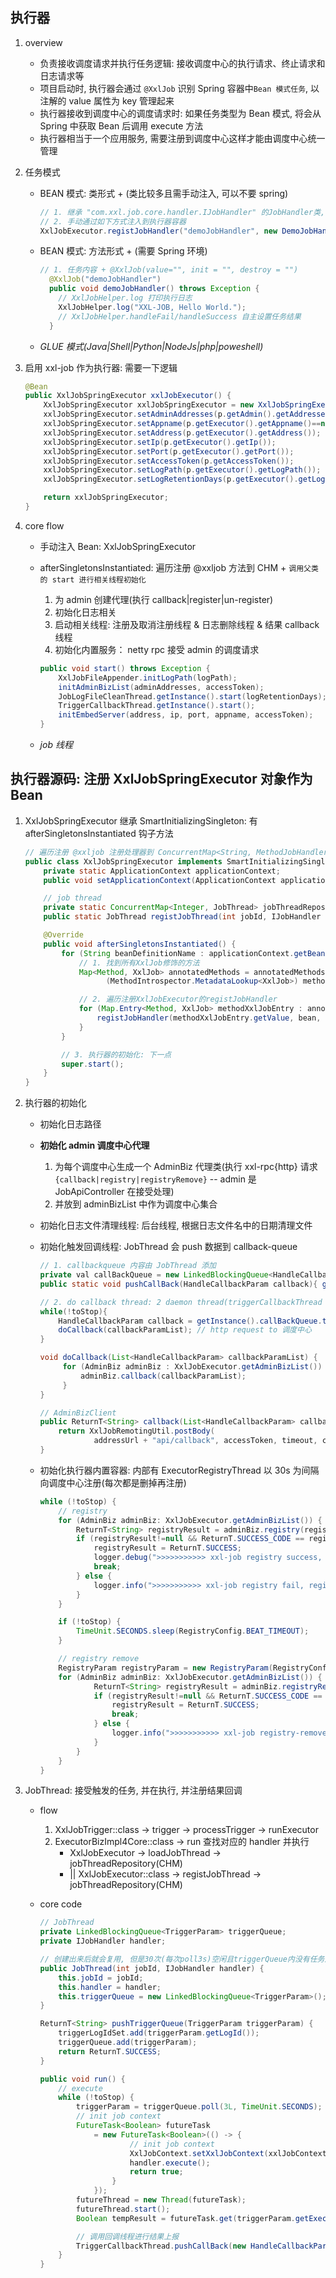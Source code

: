 ## 执行器

1. overview

   - 负责接收调度请求并执行任务逻辑: 接收调度中心的执行请求、终止请求和日志请求等
   - 项目启动时, 执行器会通过 `@XxlJob` 识别 Spring 容器中`Bean 模式任务`, 以注解的 value 属性为 key 管理起来
   - 执行器接收到调度中心的调度请求时: 如果任务类型为 Bean 模式, 将会从 Spring 中获取 Bean 后调用 execute 方法
   - 执行器相当于一个应用服务, 需要注册到调度中心这样才能由调度中心统一管理

2. 任务模式

   - BEAN 模式: 类形式 + (类比较多且需手动注入, 可以不要 spring)
     ```java
     // 1. 继承 "com.xxl.job.core.handler.IJobHandler" 的JobHandler类, 实现其中任务方法
     // 2. 手动通过如下方式注入到执行器容器
     XxlJobExecutor.registJobHandler("demoJobHandler", new DemoJobHandler());
     ```
   - BEAN 模式: 方法形式 + (需要 Spring 环境)
     ```java
     // 1. 任务内容 + @XxlJob(value="", init = "", destroy = "")
       @XxlJob("demoJobHandler")
       public void demoJobHandler() throws Exception {
         // XxlJobHelper.log 打印执行日志
         XxlJobHelper.log("XXL-JOB, Hello World.");
         // XxlJobHelper.handleFail/handleSuccess 自主设置任务结果
       }
     ```
   - _GLUE 模式(Java|Shell|Python|NodeJs|php|poweshell)_

3. 启用 xxl-job 作为执行器: 需要一下逻辑

   ```java
   @Bean
   public XxlJobSpringExecutor xxlJobExecutor() {
       XxlJobSpringExecutor xxlJobSpringExecutor = new XxlJobSpringExecutor();
       xxlJobSpringExecutor.setAdminAddresses(p.getAdmin().getAddresses());
       xxlJobSpringExecutor.setAppname(p.getExecutor().getAppname()==null? applicationName : p.getExecutor().getAppname());
       xxlJobSpringExecutor.setAddress(p.getExecutor().getAddress());
       xxlJobSpringExecutor.setIp(p.getExecutor().getIp());
       xxlJobSpringExecutor.setPort(p.getExecutor().getPort());
       xxlJobSpringExecutor.setAccessToken(p.getAccessToken());
       xxlJobSpringExecutor.setLogPath(p.getExecutor().getLogPath());
       xxlJobSpringExecutor.setLogRetentionDays(p.getExecutor().getLogRetentionDays());

       return xxlJobSpringExecutor;
   }
   ```

4. core flow

   - 手动注入 Bean: XxlJobSpringExecutor
   - afterSingletonsInstantiated: 遍历注册 @xxljob 方法到 CHM + `调用父类的 start 进行相关线程初始化`

     1. 为 admin 创建代理(执行 callback|register|un-register)
     2. 初始化日志相关
     3. 启动相关线程: 注册及取消注册线程 & 日志删除线程 & 结果 callback 线程
     4. 初始化内置服务： netty rpc 接受 admin 的调度请求

     ```java
     public void start() throws Exception {
         XxlJobFileAppender.initLogPath(logPath);
         initAdminBizList(adminAddresses, accessToken);
         JobLogFileCleanThread.getInstance().start(logRetentionDays);
         TriggerCallbackThread.getInstance().start();
         initEmbedServer(address, ip, port, appname, accessToken);
     }
     ```

   - _job 线程_

## 执行器源码: 注册 XxlJobSpringExecutor 对象作为 Bean

1. XxlJobSpringExecutor 继承 SmartInitializingSingleton: 有 afterSingletonsInstantiated 钩子方法

   ```java
   // 遍历注册 @xxljob 注册处理器到 ConcurrentMap<String, MethodJobHandler>
   public class XxlJobSpringExecutor implements SmartInitializingSingleton, ApplicationContextAware, xxx {
       private static ApplicationContext applicationContext;
       public void setApplicationContext(ApplicationContext applicationContext) throws BeansException { XxlJobSpringExecutor.applicationContext = applicationContext; }

       // job thread
       private static ConcurrentMap<Integer, JobThread> jobThreadRepository = new ConcurrentHashMap<Integer, JobThread>();
       public static JobThread registJobThread(int jobId, IJobHandler handler, String removeOldReason){}

       @Override
       public void afterSingletonsInstantiated() {
           for (String beanDefinitionName : applicationContext.getBeanNamesForType(Object.class, false, true)) {
               // 1. 找到所有XxlJob修饰的方法
               Map<Method, XxlJob> annotatedMethods = annotatedMethods =  MethodIntrospector.selectMethods(bean.getClass(),
                     (MethodIntrospector.MetadataLookup<XxlJob>) method -> AnnotatedElementUtils.findMergedAnnotation(method, XxlJob.class));

               // 2. 遍历注册XxlJobExecutor的registJobHandler
               for (Map.Entry<Method, XxlJob> methodXxlJobEntry : annotatedMethods.entrySet()) {
                   registJobHandler(methodXxlJobEntry.getValue, bean, methodXxlJobEntry.getKey());
               }
           }

           // 3. 执行器的初始化: 下一点
           super.start();
       }
   }
   ```

2. 执行器的初始化

   - 初始化日志路径
   - **初始化 admin 调度中心代理**
     1. 为每个调度中心生成一个 AdminBiz 代理类(执行 xxl-rpc{http} 请求`{callback|registry|registryRemove}` -- admin 是 JobApiController 在接受处理)
     2. 并放到 adminBizList 中作为调度中心集合
   - 初始化日志文件清理线程: 后台线程, 根据日志文件名中的日期清理文件
   - 初始化触发回调线程: JobThread 会 push 数据到 callback-queue

     ```java
     // 1. callbackqueue 内容由 JobThread 添加
     private val callBackQueue = new LinkedBlockingQueue<HandleCallbackParam>();
     public static void pushCallBack(HandleCallbackParam callback){ getInstance().callBackQueue.add(callback); }

     // 2. do callback thread: 2 daemon thread(triggerCallbackThread +triggerRetryCallbackThread)
     while(!toStop){
         HandleCallbackParam callback = getInstance().callBackQueue.take();
         doCallback(callbackParamList); // http request to 调度中心
     }

     void doCallback(List<HandleCallbackParam> callbackParamList) {
          for (AdminBiz adminBiz : XxlJobExecutor.getAdminBizList()) {
              adminBiz.callback(callbackParamList);
          }
     }

     // AdminBizClient
     public ReturnT<String> callback(List<HandleCallbackParam> callbackParamList) {
         return XxlJobRemotingUtil.postBody(
                 addressUrl + "api/callback", accessToken, timeout, callbackParamList, String.class);
     }
     ```

   - 初始化执行器内置容器: 内部有 ExecutorRegistryThread 以 30s 为间隔向调度中心注册(每次都是删掉再注册)

     ```java
     while (!toStop) {
         // registry
         for (AdminBiz adminBiz: XxlJobExecutor.getAdminBizList()) {
             ReturnT<String> registryResult = adminBiz.registry(registryParam); // http request
             if (registryResult!=null && ReturnT.SUCCESS_CODE == registryResult.getCode()) {
                 registryResult = ReturnT.SUCCESS;
                 logger.debug(">>>>>>>>>>> xxl-job registry success, registryParam:{}, registryResult:{}", new Object[]{registryParam, registryResult});
                 break;
             } else {
                 logger.info(">>>>>>>>>>> xxl-job registry fail, registryParam:{}, registryResult:{}", new Object[]{registryParam, registryResult});
             }
         }

         if (!toStop) {
             TimeUnit.SECONDS.sleep(RegistryConfig.BEAT_TIMEOUT);
         }

         // registry remove
         RegistryParam registryParam = new RegistryParam(RegistryConfig.RegistType.EXECUTOR.name(), appname, address);
         for (AdminBiz adminBiz: XxlJobExecutor.getAdminBizList()) {
                 ReturnT<String> registryResult = adminBiz.registryRemove(registryParam);
                 if (registryResult!=null && ReturnT.SUCCESS_CODE == registryResult.getCode()) {
                     registryResult = ReturnT.SUCCESS;
                     break;
                 } else {
                     logger.info(">>>>>>>>>>> xxl-job registry-remove fail, registryParam:{}, registryResult:{}", new Object[]{registryParam, registryResult});
                 }
             }
         }
     }
     ```

3. JobThread: 接受触发的任务, 并在执行, 并注册结果回调

   - flow

     1. XxlJobTrigger::class -> trigger -> processTrigger -> runExecutor
     2. ExecutorBizImpl4Core::class -> run 查找对应的 handler 并执行
        - XxlJobExecutor -> loadJobThread -> jobThreadRepository(CHM)
        - || XxlJobExecutor::class -> registJobThread -> jobThreadRepository(CHM)

   - core code

     ```java
     // JobThread
     private LinkedBlockingQueue<TriggerParam> triggerQueue;
     private IJobHandler handler;

     // 创建出来后就会复用, 但是30次(每次poll3s)空闲且triggerQueue内没有任务后就会回收
     public JobThread(int jobId, IJobHandler handler) {
         this.jobId = jobId;
         this.handler = handler;
         this.triggerQueue = new LinkedBlockingQueue<TriggerParam>();
     }

     ReturnT<String> pushTriggerQueue(TriggerParam triggerParam) {
         triggerLogIdSet.add(triggerParam.getLogId());
         triggerQueue.add(triggerParam);
         return ReturnT.SUCCESS;
     }

     public void run() {
         // execute
         while (!toStop) {
             triggerParam = triggerQueue.poll(3L, TimeUnit.SECONDS);
             // init job context
             FutureTask<Boolean> futureTask
                 = new FutureTask<Boolean>(() -> {
                         // init job context
                         XxlJobContext.setXxlJobContext(xxlJobContext);
                         handler.execute();
                         return true;
                     }
                 });
             futureThread = new Thread(futureTask);
             futureThread.start();
             Boolean tempResult = futureTask.get(triggerParam.getExecutorTimeout(), TimeUnit.SECONDS);

             // 调用回调线程进行结果上报
             TriggerCallbackThread.pushCallBack(new HandleCallbackParam(triggerParam.getLogId(),xxx)
         }
     }
     ```

